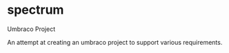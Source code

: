 # spectrum
Umbraco Project

An attempt at creating an umbraco project to support various requirements.

